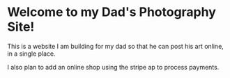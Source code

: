 <h1>Welcome to my Dad's Photography Site!</h1>

<p>This is a website I am building for my dad so that he can post his art online, in a single place.</p>
<p>I also plan to add an online shop using the stripe ap to process payments.</p>